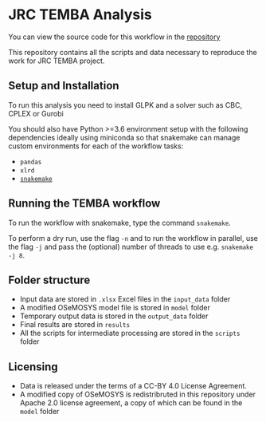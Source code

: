 # JRC TEMBA Analysis

You can view the source code for this workflow in the [repository](https://github.com/KTH-dESA/jrc_temba)

This repository contains all the scripts and data necessary to reproduce the
work for JRC TEMBA project.

## Setup and Installation

To run this analysis you need to install GLPK and a solver such as CBC, CPLEX or Gurobi

You should also have Python >=3.6 environment setup with the following dependencies ideally
using miniconda so that snakemake can manage custom environments for each of the workflow tasks:

- `pandas`
- `xlrd`
- [`snakemake`](https://snakemake.readthedocs.io/en/stable/index.html)

## Running the TEMBA workflow

To run the workflow with snakemake, type the command `snakemake`.

To perform a dry run, use the flag `-n` and to run the workflow in parallel, use the flag `-j` and pass the (optional)
number of threads to use e.g. `snakemake -j 8`.

## Folder structure

- Input data are stored in `.xlsx` Excel files in the `input_data` folder
- A modified OSeMOSYS model file is stored in `model` folder
- Temporary output data is stored in the `output_data` folder
- Final results are stored in `results`
- All the scripts for intermediate processing are stored in the `scripts` folder

## Licensing

- Data is released under the terms of a CC-BY 4.0 License Agreement.
- A modified copy of OSeMOSYS is redistribruted in this repository under Apache 2.0 license agreement, 
  a copy of which can be found in the `model` folder